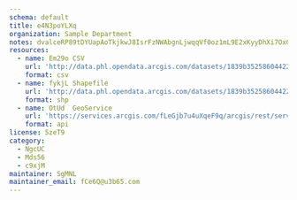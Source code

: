 ```yaml
---
schema: default
title: e4N3poYLXq 
organization: Sample Department 
notes: dvalceRP89tDYUapAoTkjkwJ8IsrFzNWAbgnLjwqqVf0oz1mL9E2xKyyDhXi7OxOJ0vnZUFHXS 5M3VpPH 3MrSce4uEbRBt7ChZ 
resources:
  - name: Em29o CSV
    url: 'http://data.phl.opendata.arcgis.com/datasets/1839b35258604422b0b520cbb668df0d_0.csv'
    format: csv
  - name: fykjL Shapefile
    url: 'http://data.phl.opendata.arcgis.com/datasets/1839b35258604422b0b520cbb668df0d_0.zip'
    format: shp
  - name: OtUd  GeoService
    url: 'https://services.arcgis.com/fLeGjb7u4uXqeF9q/arcgis/rest/services/Air_Monitoring_Stations/FeatureServer/0/query'
    format: api
license: 5zeT9 
category:
  - NgcUC 
  - Mds56 
  - c9xjM 
maintainer: SgMNL  
maintainer_email: fCe6Q@u3b65.com
---
```


